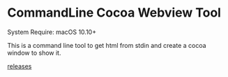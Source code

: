 # CommandLine Cocoa Webview Tool

System Require: macOS 10.10+

This is a command line tool to get html from stdin and create a cocoa window to show it.

[releases](https://github.com/WindProphet/CocoaWebView/releases)
